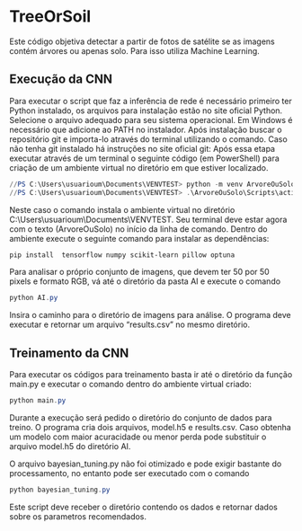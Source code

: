 # TreeOrSoil
Este código objetiva detectar a partir de fotos de satélite se as imagens contém árvores ou apenas solo.  Para isso utiliza Machine Learning.

## Execução da CNN

Para executar o script que faz a inferência de rede é necessário primeiro ter Python instalado, os arquivos para instalação estão no site oficial Python. Selecione o arquivo adequado para seu sistema operacional. Em Windows é necessário que adicione ao PATH no instalador.
Após instalação buscar o repositório git e importa-lo através do terminal utilizando o comando. Caso não tenha git instalado há instruções no site oficial git:
Após essa etapa executar através de um terminal o seguinte código (em PowerShell) para criação de um ambiente virtual no diretório em que estiver localizado. 

```powershell
//PS C:\Users\usuarioum\Documents\VENVTEST> python -m venv ArvoreOuSolo
//PS C:\Users\usuarioum\Documents\VENVTEST> .\ArvoreOuSolo\Scripts\activate
 ```
Neste caso o comando instala o ambiente virtual no diretório C:\Users\usuarioum\Documents\VENVTEST. Seu terminal deve estar agora com o texto (ArvoreOuSolo) no início da linha de comando.
Dentro do ambiente execute o seguinte comando para instalar as dependências:

```powershell
pip install  tensorflow numpy scikit-learn pillow optuna
```
Para analisar o próprio conjunto de imagens, que devem ter 50 por 50 pixels e formato RGB, vá até o diretório da pasta AI e execute o comando 

```powershell
python AI.py
```
Insira o caminho para o diretório de imagens para análise.
O programa deve executar e retornar um arquivo “results.csv” no mesmo diretório.

## Treinamento da CNN

Para executar os códigos para treinamento basta ir até o diretório da função main.py e executar o comando dentro do ambiente virtual criado:

```powershell
python main.py
```

Durante a execução será pedido o diretório do conjunto de dados para treino.  O programa cria dois arquivos, model.h5 e results.csv. Caso obtenha um modelo com maior acuracidade ou menor perda pode substituir o arquivo model.h5 do diretório AI.

O arquivo bayesian_tuning.py não foi otimizado e pode exigir bastante do processamento, no entanto pode ser executado com o comando

```powershell
python bayesian_tuning.py
```
Este script deve receber o diretório contendo os dados e retornar dados sobre os parametros recomendados.
 
